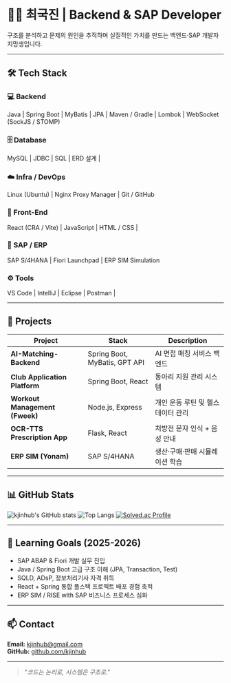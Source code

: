 # 🧑‍💻 최국진 | Backend & SAP Developer

구조를 분석하고 문제의 원인을 추적하며 실질적인 가치를 만드는 백엔드·SAP 개발자 지망생입니다.  

---

## 🛠 Tech Stack

### 💻 Backend
Java | Spring Boot | MyBatis | JPA | Maven / Gradle | Lombok  | WebSocket (SockJS / STOMP)

### 🗄 Database
MySQL | JDBC | SQL | ERD 설계 | 

### ☁️ Infra / DevOps
Linux (Ubuntu) | Nginx Proxy Manager | Git / GitHub

### 🧩 Front-End
React (CRA / Vite) | JavaScript | HTML / CSS |   

### 🧠 SAP / ERP
SAP S/4HANA | Fiori Launchpad | ERP SIM Simulation  


### ⚙️ Tools
VS Code | IntelliJ | Eclipse | Postman  |

---

## 🚀 Projects

| Project | Stack | Description |
|----------|--------|-------------|
| **AI-Matching-Backend** | Spring Boot, MyBatis, GPT API | AI 면접 매칭 서비스 백엔드 |
| **Club Application Platform** | Spring Boot, React | 동아리 지원 관리 시스템 |
| **Workout Management (Fweek)** | Node.js, Express | 개인 운동 루틴 및 헬스 데이터 관리 |
| **OCR-TTS Prescription App** | Flask, React | 처방전 문자 인식 + 음성 안내 |
| **ERP SIM (Yonam)** | SAP S/4HANA | 생산·구매·판매 시뮬레이션 학습 |

---

## 📊 GitHub Stats

![kjinhub's GitHub stats](https://github-readme-stats.vercel.app/api?username=kjinhub&show_icons=true&theme=tokyonight)
![Top Langs](https://github-readme-stats.vercel.app/api/top-langs/?username=kjinhub&layout=compact&theme=tokyonight)
[![Solved.ac Profile](http://mazassumnida.wtf/api/v2/generate_badge?boj=ckg2427)](https://solved.ac/ckg2427)

---

## 🎯 Learning Goals (2025-2026)
- SAP ABAP & Fiori 개발 실무 진입  
- Java / Spring Boot 고급 구조 이해 (JPA, Transaction, Test)  
- SQLD, ADsP, 정보처리기사 자격 취득  
- React + Spring 통합 풀스택 프로젝트 배포 경험 축적  
- ERP SIM / RISE with SAP 비즈니스 프로세스 심화

---

## 📫 Contact
**Email:** kjinhub@gmail.com  
**GitHub:** [github.com/kjinhub](https://github.com/kjinhub)

---

> _"코드는 논리로, 시스템은 구조로."_  
